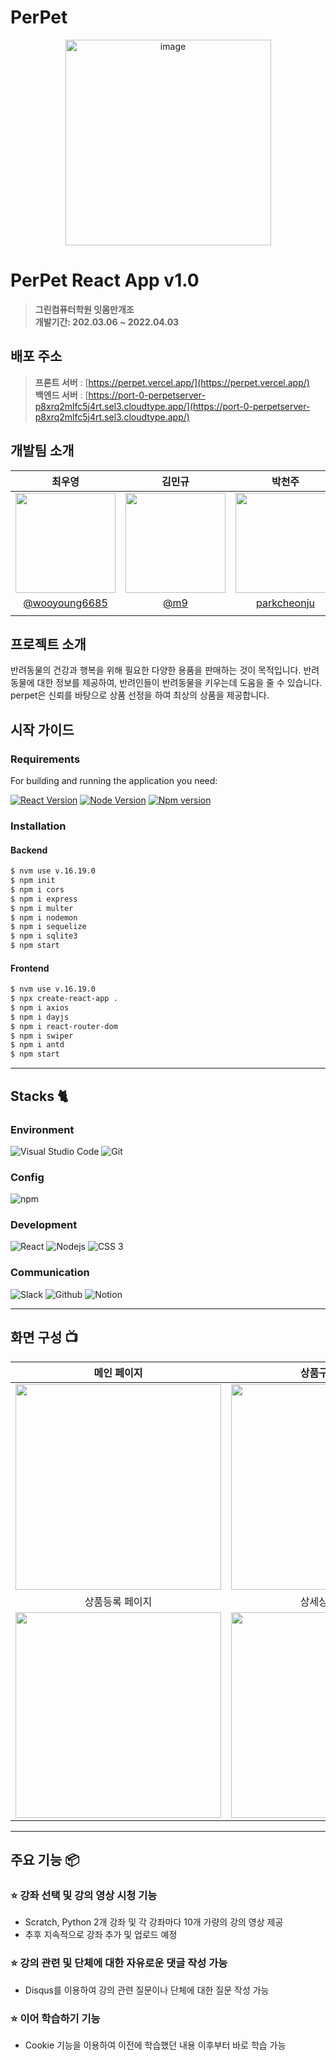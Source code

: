 # PerPet

<div align="center">
<img width="329" alt="image" src="https://user-images.githubusercontent.com/117795271/228409021-d39db6a9-7b40-4630-b779-5739818d0102.svg">

</div>

# PerPet React App v1.0

> **그린컴퓨터학원 잇몸만개조** <br/> **개발기간: 202.03.06 ~ 2022.04.03**

## 배포 주소

> **프론트 서버** : [https://perpet.vercel.app/](https://perpet.vercel.app/)<br> **백엔드 서버** : [https://port-0-perpetserver-p8xrq2mlfc5j4rt.sel3.cloudtype.app/](https://port-0-perpetserver-p8xrq2mlfc5j4rt.sel3.cloudtype.app/)<br>

## 개발팀 소개

|                                                               최우영                                                               |                                                               김민규                                                               |                                                              박천주                                                               |                                                              이윤재                                                               |
| :--------------------------------------------------------------------------------------------------------------------------------: | :--------------------------------------------------------------------------------------------------------------------------------: | :-------------------------------------------------------------------------------------------------------------------------------: | :-------------------------------------------------------------------------------------------------------------------------------: |
| <img width="160px" src="https://user-images.githubusercontent.com/117795271/228415574-eef39d30-f076-4218-abe9-fe801d224e1a.jpg" /> | <img width="160px" src="https://user-images.githubusercontent.com/117795271/228415637-bca17c0c-81c8-48c5-b97c-e691a47d76c6.jpg" /> | <img width="160px" src="https://user-images.githubusercontent.com/117795271/228415794-5d11dd8d-b068-4af8-a527-662ef4226bf1.jpg"/> | <img width="160px" src="https://user-images.githubusercontent.com/117795271/228415846-b1e87f83-8e85-490f-b672-cfecee4943b6.jpg"/> |
|                                          [@wooyoung6685](https://github.com/wooyoung6685)                                          |                                                 [@m9](https://github.com/Min9yuuu)                                                 |                                           [parkcheonju](https://github.com/parkcheonju)                                           |                                        [@davidcool0117](https://github.com/davidcool0117)                                         |
|                                                                                                                                    |                                                                                                                                    |                                                                                                                                   |

## 프로젝트 소개

반려동물의 건강과 행복을 위해 필요한 다양한 용품을 판매하는 것이 목적입니다. 반려동물에 대한 정보를 제공하여, 반려인들이 반려동물을 키우는데 도움을 줄 수 있습니다. perpet은 신뢰를 바탕으로 상품 선정을 하여 최상의 상품을 제공합니다.

## 시작 가이드

### Requirements

For building and running the application you need:

[![React Version][react-v-image]][react-url] [![Node Version][node-v-image]][node-url] [![Npm version][npm-v-image]][npm-url]

### Installation

#### Backend

```bash
$ nvm use v.16.19.0
$ npm init
$ npm i cors
$ npm i express
$ npm i multer
$ npm i nodemon
$ npm i sequelize
$ npm i sqlite3
$ npm start
```

#### Frontend

```bash
$ nvm use v.16.19.0
$ npx create-react-app .
$ npm i axios
$ npm i dayjs
$ npm i react-router-dom
$ npm i swiper
$ npm i antd
$ npm start
```

---

## Stacks 🐈

### Environment

![Visual Studio Code][vscode-image] ![Git][git-image]

### Config

![npm](https://img.shields.io/badge/npm-CB3837?style=for-the-badge&logo=npm&logoColor=white)

### Development

![React](https://img.shields.io/badge/React-20232A?style=for-the-badge&logo=react&logoColor=61DAFB) ![Nodejs][node-image] ![CSS 3][css-image]

### Communication

![Slack](https://img.shields.io/badge/Slack-4A154B?style=for-the-badge&logo=Slack&logoColor=white) ![Github][github-image] ![Notion](https://img.shields.io/badge/Notion-000000?style=for-the-badge&logo=Notion&logoColor=white)

---

## 화면 구성 📺

|                                                           메인 페이지                                                           |                                                         상품구성 페이지                                                         |
| :-----------------------------------------------------------------------------------------------------------------------------: | :-----------------------------------------------------------------------------------------------------------------------------: |
| <img width="329" src="https://user-images.githubusercontent.com/117795271/228436266-adaf0e52-fe26-475b-9dfa-d46957b16833.PNG"/> | <img width="329" src="https://user-images.githubusercontent.com/117795271/228436574-5ee5bda8-001b-40ec-9fb0-1393ee56d847.PNG"/> |
|                                                         상품등록 페이지                                                         |                                                         상세상품 페이지                                                         |
| <img width="329" src="https://user-images.githubusercontent.com/117795271/228436930-d98ff56a-99ed-4557-b69e-74ec1bac6a27.PNG"/> | <img width="329" src="https://user-images.githubusercontent.com/117795271/228437115-7bbce6c4-d613-48d4-9883-6931251b3e0f.PNG"/> |

---

## 주요 기능 📦

### ⭐️ 강좌 선택 및 강의 영상 시청 기능

- Scratch, Python 2개 강좌 및 각 강좌마다 10개 가량의 강의 영상 제공
- 추후 지속적으로 강좌 추가 및 업로드 예정

### ⭐️ 강의 관련 및 단체에 대한 자유로운 댓글 작성 가능

- Disqus를 이용하여 강의 관련 질문이나 단체에 대한 질문 작성 가능

### ⭐️ 이어 학습하기 기능

- Cookie 기능을 이용하여 이전에 학습했던 내용 이후부터 바로 학습 가능

<!-- Markdown link & img dfn's -->

<!-- plugin and version -->

[react-v-image]: https://img.shields.io/badge/react-v18-blue
[node-v-image]: https://img.shields.io/badge/node-v16.19.0-brighgreen
[npm-v-image]: https://img.shields.io/badge/npm-v8.19.3-red

<!-- program -->

[node-image]: https://img.shields.io/badge/node.js-339933?style=for-the-badge&logo=Node.js&logoColor=white
[npm-image]: https://img.shields.io/badge/npm-CB3837?style=for-the-badge&logo=npm&logoColor=white
[react-image]: https://img.shields.io/badge/react-blue?style=for-the-badge&logo=react&logoColor=61DAFB
[css-image]: https://img.shields.io/badge/css-1572B6?style=for-the-badge&logo=css3&logoColor=white
[vscode-image]: https://img.shields.io/badge/Visual%20Studio%20Code-007ACC?style=for-the-badge&logo=Visual%20Studio%20Code&logoColor=white
[git-image]: https://img.shields.io/badge/Git-F05032?style=for-the-badge&logo=Git&logoColor=white
[github-image]: https://img.shields.io/badge/GitHub-181717?style=for-the-badge&logo=GitHub&logoColor=white
[css-url]: https://developer.mozilla.org/ko/docs/Web/CSS
[node-url]: https://www.npmjs.com/package/node/v/16.19.0
[npm-url]: https://www.npmjs.com/package/npm/v/8.19.3
[react-url]: https://www.npmjs.com/package/react
[vscode-url]: https://code.visualstudio.com/docs
[git-url]: https://git-scm.com/docs/git
[github-url]: https://github.com/
